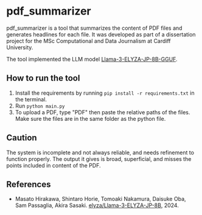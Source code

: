 # pdf_summarizer

pdf_summarizer is a tool that summarizes the content of PDF files and generates headlines for each file. It was developed as part of a dissertation project for the MSc Computational and Data Journalism at Cardiff University.

The tool implemented the LLM model [Llama-3-ELYZA-JP-8B-GGUF](https://huggingface.co/elyza/Llama-3-ELYZA-JP-8B-GGUF).

## How to run the tool

1. Install the requirements by running `pip install -r requirements.txt` in the terminal.
2. Run `python main.py`
3. To upload a PDF, type "PDF" then paste the relative paths of the files. Make sure the files are in the same folder as the python file.

## Caution

The system is incomplete and not always reliable, and needs refinement to function properly. The output it gives is broad, superficial, and misses the points included in content of the PDF.

## References

- Masato Hirakawa, Shintaro Horie, Tomoaki Nakamura, Daisuke Oba, Sam Passaglia, Akira Sasaki. [elyza/Llama-3-ELYZA-JP-8B](https://huggingface.co/elyza/Llama-3-ELYZA-JP-8B), 2024.
